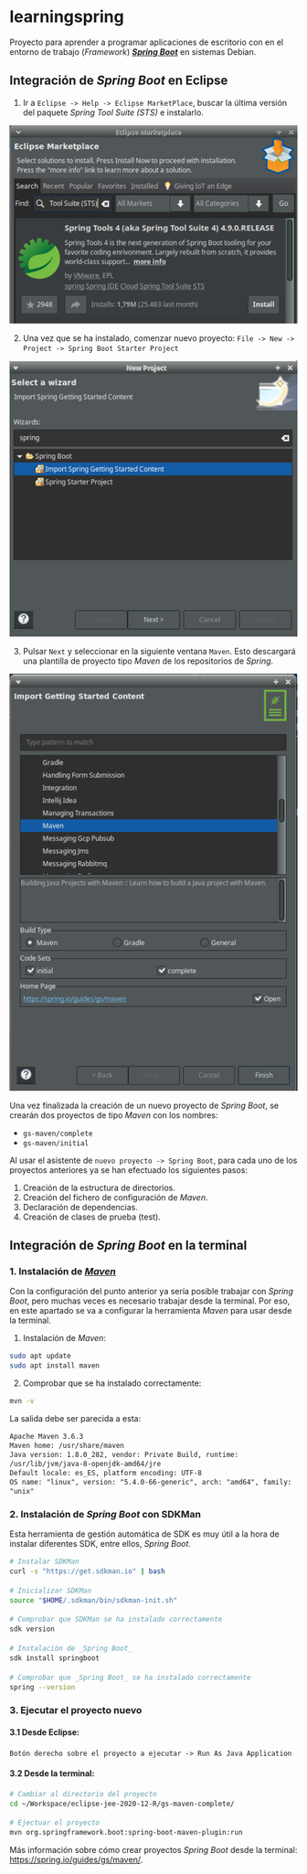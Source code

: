 # learningspring
Proyecto para aprender a programar aplicaciones de escritorio con en el entorno
 de trabajo (_Framework_) [_**Spring Boot**_](https://lite.qwant.com/redirect/ZGVkZWRlYWIwZjIyYzdjNGExMWUyZjUwMzZhOGQ2NjQ1ZDU5ODdkMmNiMGExMDczNDk2ODJjMzE1ODY1MTU2OQ==/aHR0cHMlM0ElMkYlMkZzcHJpbmcuaW8lMkZwcm9qZWN0cyUyRnNwcmluZy1ib290?position=2&t=web&l=es&query=spring+boot&ad=0) en sistemas Debian.

## Integración de _Spring Boot_ en Eclipse
1. Ir a `Eclipse -> Help -> Eclipse MarketPlace`, buscar la última versión del
paquete _Spring Tool Suite (STS)_ e instalarlo.

![Instalación de _Spring Tool Suite (STS)_](./images/1_instalacion_STS.png)

2. Una vez que se ha instalado, comenzar nuevo proyecto:
`File -> New -> Project -> Spring Boot Starter Project`

![Crear nuevo proyecto _Spring Boot_](./images/2_nuevo_proyecto_spring.png)

3. Pulsar `Next` y seleccionar en la siguiente ventana `Maven`. Esto descargará
 una plantilla de proyecto tipo _Maven_ de los repositorios de _Spring_.

![Crear nuevo proyecto _Spring Boot_](./images/3_import_getting_started_content.png)

Una vez finalizada la creación de un nuevo proyecto de _Spring Boot_, se crearán
dos proyectos de tipo _Maven_ con los nombres:
- `gs-maven/complete`
- `gs-maven/initial`

Al usar el asistente de `nuevo proyecto -> Spring Boot`, para cada uno de los
proyectos anteriores ya se han efectuado los siguientes pasos:

1. Creación de la estructura de directorios.
2. Creación del fichero de configuración de _Maven_.
3. Declaración de dependencias.
4. Creación de clases de prueba (test).

## Integración de _Spring Boot_ en la terminal
### 1. Instalación de [_Maven_](https://maven.apache.org/)
Con la configuración del punto anterior ya sería posible trabajar con
_Spring Boot_, pero muchas veces es necesario trabajar desde la terminal. Por
eso, en este apartado se va a configurar la herramienta _Maven_ para usar desde
la terminal.


1. Instalación de _Maven_:
```bash
sudo apt update
sudo apt install maven
```
2. Comprobar que se ha instalado correctamente:
```bash
mvn -v
```
La salida debe ser parecida a esta:
```
Apache Maven 3.6.3
Maven home: /usr/share/maven
Java version: 1.8.0_282, vendor: Private Build, runtime: /usr/lib/jvm/java-8-openjdk-amd64/jre
Default locale: es_ES, platform encoding: UTF-8
OS name: "linux", version: "5.4.0-66-generic", arch: "amd64", family: "unix"
```

### 2. Instalación de _Spring Boot_ con SDKMan

Esta herramienta de gestión automática de SDK es muy útil a la hora de instalar
diferentes SDK, entre ellos, _Spring Boot_.
```bash
# Instalar SDKMan
curl -s "https://get.sdkman.io" | bash

# Inicializar SDKMan
source "$HOME/.sdkman/bin/sdkman-init.sh"

# Comprobar que SDKMan se ha instalado correctamente
sdk version

# Instalación de _Spring Boot_
sdk install springboot

# Comprobar que _Spring Boot_ se ha instalado correctamente
spring --version

```

### 3. Ejecutar el proyecto nuevo
#### 3.1 Desde Eclipse:
`Botón derecho sobre el proyecto a ejecutar -> Run As Java Application`

#### 3.2 Desde la terminal:
```bash
# Cambiar al directorio del proyecto
cd ~/Workspace/eclipse-jee-2020-12-R/gs-maven-complete/

# Ejectuar el proyecto
mvn org.springframework.boot:spring-boot-maven-plugin:run
```

Más información sobre cómo crear proyectos _Spring Boot_ desde la terminal:
https://spring.io/guides/gs/maven/.
